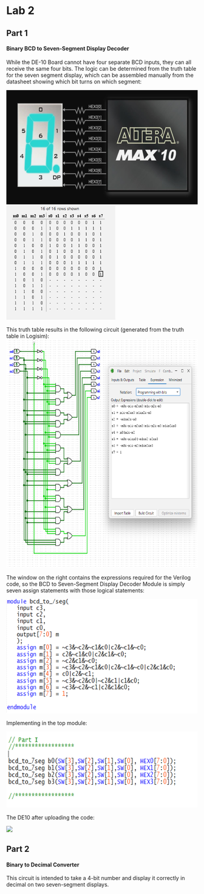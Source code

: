 # Lab 2


## Part 1

#### Binary BCD to Seven-Segment Display Decoder

While the DE-10 Board cannot have four separate BCD inputs, they can all receive the same four bits. The logic can be determined from the truth table for the seven segment display, which can be assembled manually from the datasheet showing which bit turns on which segment:

<img src="img/misc_sc1.png" height = 300/> <img src="img/table_sc1.png" height = 300/>

This truth table results in the following circuit (generated from the truth table in Logisim):
<img src="img/sch_sc1.png" height = 600/>

The window on the right contains the expressions required for the Verilog code, so the BCD to Seven-Segment Display Decoder Module is simply seven assign statements with those logical statements:

<img src="img/code_sc1.png" height = 300/>

Implementing in the top module:

<img src="img/code_sc2.png" height = 200/>

The DE10 after uploading the code:

<img src="img/board_rec1.gif" height = 200/>

## Part 2

#### Binary to Decimal Converter

This circuit is intended to take a 4-bit number and display it correctly in decimal on two seven-segment displays. 


